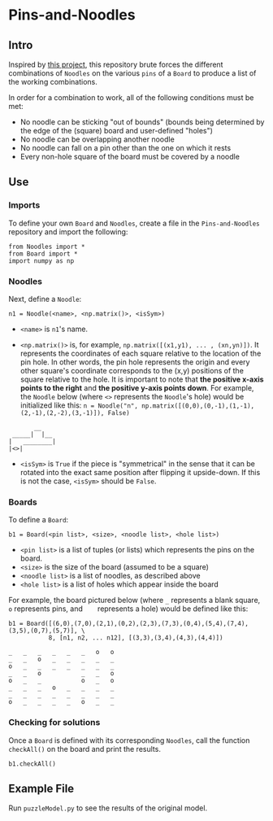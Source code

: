 # Pins-and-Noodles
## Intro

Inspired by [this project](pins%20and%20noodles.jpg), this repository brute forces the different combinations of `Noodles` on the various `pins` of a `Board` to produce a list of the working combinations.

In order for a combination to work, all of the following conditions must be met:
 - No noodle can be sticking "out of bounds" 
   (bounds being determined by the edge of the (square) board and user-defined "holes")
 - No noodle can be overlapping another noodle
 - No noodle can fall on a pin other than the one on which it rests
 - Every non-hole square of the board must be covered by a noodle
 
 ## Use
 
 ### Imports
 
 To define your own `Board` and `Noodles`, create a file in the `Pins-and-Noodles` repository and import the following:
 ```
 from Noodles import *
 from Board import *
 import numpy as np
 ```
 ### Noodles
 
 Next, define a `Noodle`:
 ```
 n1 = Noodle(<name>, <np.matrix()>, <isSym>)
 ```
  - `<name>` is `n1`'s name.
 
  - `<np.matrix()>` is, for example, `np.matrix([(x1,y1), ... , (xn,yn)])`. It represents the coordinates of each square relative to the location of the pin hole. In other words, the pin hole represents the origin and every other square's coordinate corresponds to the (x,y) positions of the square relative to the hole. It is important to note that **the positive x-axis points to the right** and **the positive y-axis points down**. For example, the `Noodle` below (where `<>` represents the `Noodle`'s hole)  would be initialized like this: `n = Noodle("n", np.matrix([(0,0),(0,-1),(1,-1),(2,-1),(2,-2),(3,-1)]), False)`
 ```
        __
  _____|  |__
 |   ________|
 |<>|
 ```
 
  - `<isSym>` is `True` if the piece is "symmetrical" in the sense that it can be rotated into the exact same position after flipping it upside-down. If this is not the case, `<isSym>` should be `False`.
  ### Boards
  To define a `Board`:
  ```
  b1 = Board(<pin list>, <size>, <noodle list>, <hole list>)
  ```
   - `<pin list>` is a list of tuples (or lists) which represents the pins on the board. 
   - `<size>` is the size of the board (assumed to be a square)
   - `<noodle list>` is a list of noodles, as described above
   - `<hole list>` is a list of holes which appear inside the board
   
   For example, the board pictured below (where ` _ ` represents a blank square, ` o ` represents pins, and `   ` represents a hole) would be defined like this: 
   ```
   b1 = Board([(6,0),(7,0),(2,1),(0,2),(2,3),(7,3),(0,4),(5,4),(7,4),(3,5),(0,7),(5,7)], \
              8, [n1, n2, ... n12], [(3,3),(3,4),(4,3),(4,4)])
   ```
   ```
_	_	_	_	_	_	o	o	
_	_	o	_	_	_	_	_	
o	_	_	_	_	_	_	_	
_	_	o	 	 	_	_	o	
o	_	_	 	 	o	_	o	
_	_	_	o	_	_	_	_	
_	_	_	_	_	_	_	_	
o	_	_	_	_	o	_	_
```
### Checking for solutions
 Once a `Board` is defined with its corresponding `Noodles`, call the function `checkAll()` on the board and print the results.
 ```
 b1.checkAll()
 ```
 
 ## Example File
  Run `puzzleModel.py` to see the results of the original model.
